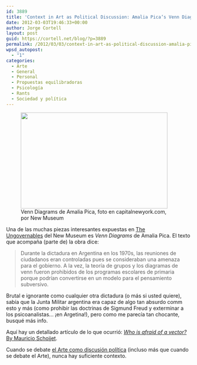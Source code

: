```yaml
---
id: 3889
title: 'Context in Art as Political Discussion: Amalia Pica‘s Venn Diagrams'
date: 2012-03-03T19:46:33+00:00
author: Jorge Cortell
layout: post
guid: https://cortell.net/blog/?p=3889
permalink: /2012/03/03/context-in-art-as-political-discussion-amalia-picas-venn-diagrams/
wpsd_autopost:
  - "1"
categories:
  - Arte
  - General
  - Personal
  - Propuestas equilibradoras
  - Psicología
  - Rants
  - Sociedad y polí­tica
---
```

<figure style="width: 400px" class="wp-caption aligncenter"><img title="Amalia Pica at New Museum" src="https://www.capitalnewyork.com/files/images/t-rosenberg-venn.jpg" alt="" width="400" height="262" /><figcaption class="wp-caption-text">Venn Diagrams de Amalia Pica, foto en capitalnewyork.com, por New Museum</figcaption></figure> 

Una de las muchas piezas interesantes expuestas en <a title="https://cortell.net/blog/2012/03/the-ungovernables-party-at-new-museum/" href="https://cortell.net/blog/2012/03/the-ungovernables-party-at-new-museum/" target="_blank">The Ungovernables</a> del New Museum es _Venn Diagrams_ de Amalia Pica. El texto que acompaña (parte de) la obra dice:

> Durante la dictadura en Argentina en los 1970s, las reuniones de ciudadanos eran controladas pues se consideraban una amenaza para el gobierno. A la vez, la teoría de grupos y los diagramas de venn fueron prohibidos de los programas escolares de primaria porque podrían convertirse en un modelo para el pensamiento subversivo.

Brutal e ignorante como cualquier otra dictadura (o más si usted quiere), sabía que la Junta Militar argentina era capaz de algo tan absurdo comm esto y más (como prohibir las doctrinas de Sigmund Freud y exterminar a los psicoanalistas... ¡en Argetina!), pero como me parecía tan chocante, busqué más info.

Aquí hay un detallado artículo de lo que ocurrió: <a title="https://books.google.co.uk/books?id=rQoAAAAAMBAJ&pg=PA60&lpg=PA60&dq=%22argentina%22+dictatorship+%22set+theory%22&source=bl&ots=GmqgZvQDlu&sig=N5yGaPAhvYUdP29UIJh9ZFx8zEs&hl=en&sa=X&ei=0MBGT42YKYmp0QWDtIiMDg&redir_esc=y#v=onepage&q&f=false" href="https://books.google.co.uk/books?id=rQoAAAAAMBAJ&pg=PA60&lpg=PA60&dq=%22argentina%22+dictatorship+%22set+theory%22&source=bl&ots=GmqgZvQDlu&sig=N5yGaPAhvYUdP29UIJh9ZFx8zEs&hl=en&sa=X&ei=0MBGT42YKYmp0QWDtIiMDg&redir_esc=y#v=onepage&q&f=false" target="_blank"><em>Who is afraid of a vector?</em> By Mauricio Schoijet</a>.

Cuando se debate <a title="https://www.capitalnewyork.com/article/culture/2012/02/5290152/%E2%80%98-ungovernables%E2%80%99-more-serious-and-political-its-predecessor-still-ha?page=all" href="https://www.capitalnewyork.com/article/culture/2012/02/5290152/%E2%80%98-ungovernables%E2%80%99-more-serious-and-political-its-predecessor-still-ha?page=all" target="_blank">el Arte como discusión política</a> (incluso más que cuando se debate el Arte), nunca hay suficiente contexto.